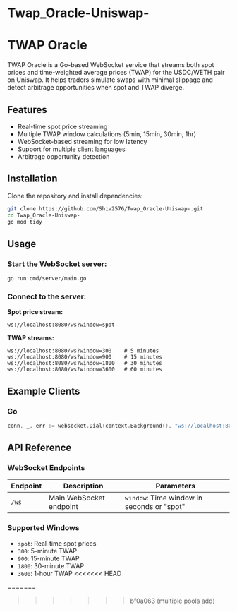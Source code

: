 # Twap_Oracle-Uniswap-

# TWAP Oracle

TWAP Oracle is a Go-based WebSocket service that streams both spot prices and time-weighted average prices (TWAP) for the USDC/WETH pair on Uniswap. It helps traders simulate swaps with minimal slippage and detect arbitrage opportunities when spot and TWAP diverge.

## Features

- Real-time spot price streaming
- Multiple TWAP window calculations (5min, 15min, 30min, 1hr)
- WebSocket-based streaming for low latency
- Support for multiple client languages
- Arbitrage opportunity detection

## Installation

Clone the repository and install dependencies:

```bash
git clone https://github.com/Shiv2576/Twap_Oracle-Uniswap-.git
cd Twap_Oracle-Uniswap-
go mod tidy
```

## Usage

### Start the WebSocket server:

```bash
go run cmd/server/main.go
```

### Connect to the server:

**Spot price stream:**
```
ws://localhost:8080/ws?window=spot
```

**TWAP streams:**
```
ws://localhost:8080/ws?window=300    # 5 minutes
ws://localhost:8080/ws?window=900    # 15 minutes
ws://localhost:8080/ws?window=1800   # 30 minutes
ws://localhost:8080/ws?window=3600   # 60 minutes
```

## Example Clients

### Go

```go
conn, _, err := websocket.Dial(context.Background(), "ws://localhost:8080/ws?window=300", nil)
```

## API Reference

### WebSocket Endpoints

| Endpoint | Description | Parameters |
|----------|-------------|------------|
| `/ws` | Main WebSocket endpoint | `window`: Time window in seconds or "spot" |

### Supported Windows

- `spot`: Real-time spot prices
- `300`: 5-minute TWAP
- `900`: 15-minute TWAP
- `1800`: 30-minute TWAP
- `3600`: 1-hour TWAP
<<<<<<< HEAD

=======
>>>>>>> bf0a063 (multiple pools add)
